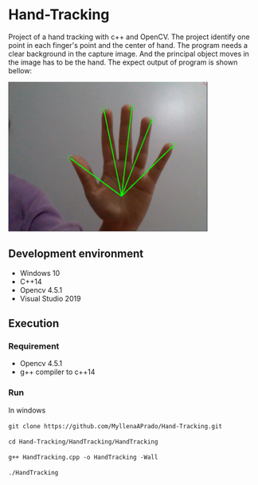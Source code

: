 # Hand-Tracking
Project of a hand tracking with c++ and OpenCV. The project identify one point in each finger's point and the center of hand. The program needs a clear background in the capture image. And the principal object moves in the image has to be the hand. The expect output of program is shown bellow:

<img src="https://github.com/MyllenaAPrado/Hand-Tracking/blob/main/hand%20model.PNG" width="400" height="300" />

## Development environment
 * Windows 10
 * C++14
 * Opencv 4.5.1
 * Visual Studio 2019
 
## Execution
### Requirement
  * Opencv 4.5.1
  * g++ compiler to c++14

### Run
In windows

   `git clone https://github.com/MyllenaAPrado/Hand-Tracking.git`
   
   `cd Hand-Tracking/HandTracking/HandTracking`
   
   `g++ HandTracking.cpp -o HandTracking -Wall`
   
   `./HandTracking` 
   
